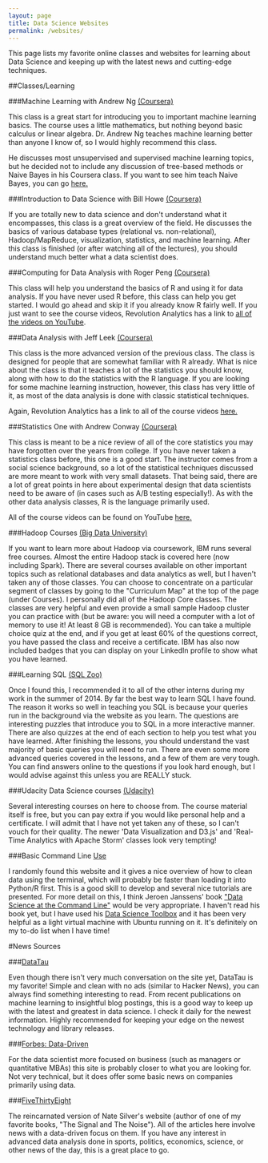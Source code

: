 ```yaml
---
layout: page
title: Data Science Websites
permalink: /websites/
---
```


This page lists my favorite online classes and websites for learning about Data Science and keeping up with the latest news and cutting-edge techniques.

##Classes/Learning

###Machine Learning with Andrew Ng [(Coursera)](https://www.coursera.org/course/ml)

This class is a great start for introducing you to important machine learning basics. The course uses a little mathematics, but nothing beyond basic calculus or linear algebra. Dr. Andrew Ng teaches machine learning better than anyone I know of, so I would highly recommend this class.

He discusses most unsupervised and supervised machine learning topics, but he decided not to include any discussion of tree-based methods or Naive Bayes in his Coursera class. If you want to see him teach Naive Bayes, you can go [here.](http://openclassroom.stanford.edu/MainFolder/VideoPage.php?course=MachineLearning&video=06.1-NaiveBayes-GenerativeLearningAlgorithms&speed=100)

###Introduction to Data Science with Bill Howe [(Coursera)](https://class.coursera.org/datasci-001/lecture)

If you are totally new to data science and don't understand what it encompasses, this class is a great overview of the field. He discusses the basics of various database types (relational vs. non-relational), Hadoop/MapReduce, visualization, statistics, and machine learning. After this class is finished (or after watching all of the lectures), you should understand much better what a data scientist does.

###Computing for Data Analysis with Roger Peng [(Coursera)](https://www.coursera.org/course/compdata)

This class will help you understand the basics of R and using it for data analysis. If you have never used R before, this class can help you get started. I would go ahead and skip it if you already know R fairly well. If you just want to see the course videos, Revolution Analytics has a link to [all of the videos on YouTube](http://blog.revolutionanalytics.com/2012/12/coursera-videos.html).

###Data Analysis with Jeff Leek [(Coursera)](https://www.coursera.org/course/dataanalysis)

This class is the more advanced version of the previous class. The class is designed for people that are somewhat familiar with R already. What is nice about the class is that it teaches a lot of the statistics you should know, along with how to do the statistics with the R language. If you are looking for some machine learning instruction, however, this class has very little of it, as most of the data analysis is done with classic statistical techniques.

Again, Revolution Analytics has a link to all of the course videos [here.](http://blog.revolutionanalytics.com/2013/04/coursera-data-analysis-course-videos.html)

###Statistics One with Andrew Conway [(Coursera)](https://www.coursera.org/course/stats1)

This class is meant to be a nice review of all of the core statistics you may have forgotten over the years from college. If you have never taken a statistics class before, this one is a good start. The instructor comes from a social science background, so a lot of the statistical techniques discussed are more meant to work with very small datasets. That being said, there are a lot of great points in here about experimental design that data scientists need to be aware of (in cases such as A/B testing especially!). As with the other data analysis classes, R is the language primarily used. 

All of the course videos can be found on YouTube [here.](https://www.youtube.com/watch?v=VJlpQs4a5LI&list=PLycnP7USbo1V3jlyjAzWUB201cLxPq4NP)

###Hadoop Courses [(Big Data University)](http://bigdatauniversity.com/wpcourses/)

If you want to learn more about Hadoop via coursework, IBM runs several free courses. Almost the entire Hadoop stack is covered here (now including Spark). There are several courses available on other important topics such as relational databases and data analytics as well, but I haven't taken any of those classes. You can choose to concentrate on a particular segment of classes by going to the "Curriculum Map" at the top of the page (under Courses). I personally did all of the Hadoop Core classes. The classes are very helpful and even provide a small sample Hadoop cluster you can practice with (but be aware: you will need a computer with a lot of memory to use it! At least 8 GB is recommended). You can take a multiple choice quiz at the end, and if you get at least 60% of the questions correct, you have passed the class and receive a certificate. IBM has also now included badges that you can display on your LinkedIn profile to show what you have learned.  

###Learning SQL [(SQL Zoo)](http://sqlzoo.net/wiki/Main_Page)

Once I found this, I recommended it to all of the other interns during my work in the summer of 2014. By far the best way to learn SQL I have found. The reason it works so well in teaching you SQL is because your queries run in the background via the website as you learn. The questions are interesting puzzles that introduce you to SQL in a more interactive manner. There are also quizzes at the end of each section to help you test what you have learned. After finishing the lessons, you should understand the vast majority of basic queries you will need to run. There are even some more advanced queries covered in the lessons, and a few of them are very tough. You can find answers online to the questions if you look hard enough, but I would advise against this unless you are REALLY stuck.  

###Udacity Data Science courses [(Udacity)](https://www.udacity.com/courses#!/data-science)

Several interesting courses on here to choose from. The course material itself is free, but you can pay extra if you would like personal help and a certificate. I will admit that I have not yet taken any of these, so I can't vouch for their quality. The newer 'Data Visualization and D3.js' and 'Real-Time Analytics with Apache Storm' classes look very tempting!

###Basic Command Line [Use](http://practical-data-science.blogspot.com/2012/09/basic-unix-shell-commands-for-data.html#comment-form)

I randomly found this website and it gives a nice overview of how to clean data using the terminal, which will probably be faster than loading it into Python/R first. This is a good skill to develop and several nice tutorials are presented. For more detail on this, I think Jeroen Janssens' book ["Data Science at the Command Line"](http://datascienceatthecommandline.com/) would be very appropriate. I haven't read his book yet, but I have used his [Data Science Toolbox](http://datasciencetoolbox.org/) and it has been very helpful as a light virtual machine with Ubuntu running on it. It's definitely on my to-do list when I have time!

#News Sources

###[DataTau](http://www.datatau.com/)

Even though there isn't very much conversation on the site yet, DataTau is my favorite! Simple and clean with no ads (similar to Hacker News), you can always find something interesting to read. From recent publications on machine learning to insightful blog postings, this is a good way to keep up with the latest and greatest in data science. I check it daily for the newest information. Highly recommended for keeping your edge on the newest technology and library releases.

###[Forbes: Data-Driven](http://forbes.com/data-driven/)

For the data scientist more focused on business (such as managers or quantitative MBAs) this site is probably closer to what you are looking for. Not very technical, but it does offer some basic news on companies primarily using data. 

###[FiveThirtyEight](http://fivethirtyeight.com)

The reincarnated version of Nate Silver's website (author of one of my favorite books, "The Signal and The Noise"). All of the articles here involve news with a data-driven focus on them. If you have any interest in advanced data analysis done in sports, politics, economics, science, or other news of the day, this is a great place to go.
